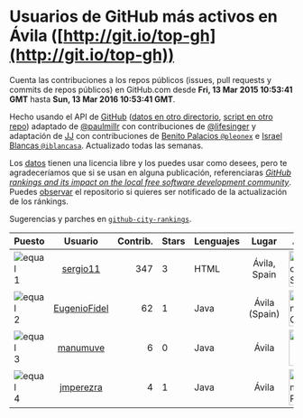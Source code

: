 
# Usuarios de GitHub más activos en Ávila ([http://git.io/top-gh](http://git.io/top-gh))



  Cuenta las contribuciones a los repos públicos (issues, pull requests y commits de repos públicos) en GitHub.com desde  **Fri, 13 Mar 2015 10:53:41 GMT** hasta **Sun, 13 Mar 2016 10:53:41 GMT**.

  Hecho usando el API de [GitHub](http://github.com) ([datos en otro directorio](https://github.com/JJ/top-github-users-data/tree/master/data), [script en otro repo](https://github.com/JJ/github-city-rankings/blob/master/get-city.coffee)) adaptado de [@paulmillr](https://github.com/paulmillr) con contribuciones de [@lifesinger](https://github.com/lifesinger) y adaptación de [JJ](http://jj.github.io) con contribuciones de [Benito Palacios `@pleonex`](http://github.com/pleonex) e [Israel Blancas `@iblancasa`](https://github.com/iblancasa). Actualizado todas las semanas.

  Los [datos](https://github.com/JJ/top-github-users-data/tree/master/data) tienen una licencia libre y los puedes usar como desees, pero te agradeceríamos que si se usan en alguna publicación, referenciaras [*GitHub rankings and its impact on the local free software development community*](https://thewinnower.com/papers/github-rankings-and-its-impact-on-the-local-free-software-development-community). Puedes [observar](https://github.com/JJ/top-github-users-data/subscription) el repositorio si quieres ser notificado de la actualización de los ránkings.

  Sugerencias y parches en [`github-city-rankings`](http://github.com/JJ/github-city-rankings).


| Puesto   |  Usuario  |Contrib.| Stars | Lenguajes   |      Lugar      |  Avatar  |
|----------|:---------:|-------:|-------|-------------|:---------------:|----------|
|![equal](https://raw.githubusercontent.com/JJ/github-city-rankings/master/img/equal.gif) 1 | [sergio11](https://github.com/sergio11) | 347 | 3 | HTML | Ávila, Spain | <img src='https://avatars0.githubusercontent.com/u/6996211?v=3&s=64' width="64" title='Sergio Sánchez Sánchez'> |
|![equal](https://raw.githubusercontent.com/JJ/github-city-rankings/master/img/equal.gif) 2 | [EugenioFidel](https://github.com/EugenioFidel) | 62 | 1 | Java | Ávila (Spain) | <img src='https://avatars2.githubusercontent.com/u/12699680?v=3&s=64' width="64" title='Eugenio Glez.'> |
|![equal](https://raw.githubusercontent.com/JJ/github-city-rankings/master/img/equal.gif) 3 | [manumuve](https://github.com/manumuve) | 6 | 0 | Java | Ávila | <img src='https://avatars3.githubusercontent.com/u/3774853?v=3&s=64' width="64" title='Manu'> |
|![equal](https://raw.githubusercontent.com/JJ/github-city-rankings/master/img/equal.gif) 4 | [jmperezra](https://github.com/jmperezra) | 4 | 1 | Java | Ávila | <img src='https://avatars2.githubusercontent.com/u/2276963?v=3&s=64' width="64" title='Chema Pramos'> |
